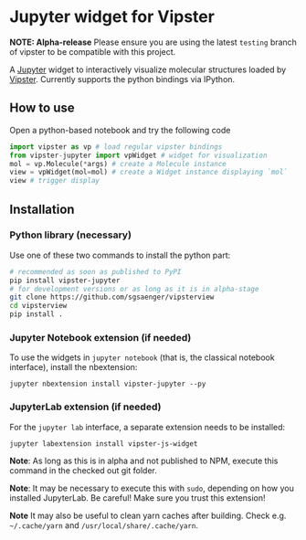 # Jupyter widget for Vipster

**NOTE: Alpha-release**
Please ensure you are using the latest `testing` branch of vipster to be compatible with this project.

A [Jupyter](http://jupyter.org) widget to interactively visualize molecular structures loaded by [Vipster](https://github.com/sgsaenger/vipster).
Currently supports the python bindings via IPython.

## How to use

Open a python-based notebook and try the following code

```python
import vipster as vp # load regular vipster bindings
from vipster-jupyter import vpWidget # widget for visualization
mol = vp.Molecule(*args) # create a Molecule instance
view = vpWidget(mol=mol) # create a Widget instance displaying `mol`
view # trigger display
```

## Installation

### Python library (necessary)
Use one of these two commands to install the python part:
```bash
# recommended as soon as published to PyPI
pip install vipster-jupyter
# for development versions or as long as it is in alpha-stage
git clone https://github.com/sgsaenger/vipsterview
cd vipsterview
pip install .
```

### Jupyter Notebook extension (if needed)
To use the widgets in `jupyter notebook` (that is, the classical notebook interface),
install the nbextension:

```
jupyter nbextension install vipster-jupyter --py
```

### JupyterLab extension (if needed)

For the `jupyter lab` interface, a separate extension needs to be installed:
```
jupyter labextension install vipster-js-widget
```
**Note**:
As long as this is in alpha and not published to NPM, execute this command in the checked out git folder.

**Note**:
It may be necessary to execute this with `sudo`, depending on how you installed JupyterLab.
Be careful!
Make sure you trust this extension!

**Note**
It may also be useful to clean yarn caches after building.
Check e.g. `~/.cache/yarn` and `/usr/local/share/.cache/yarn`.
